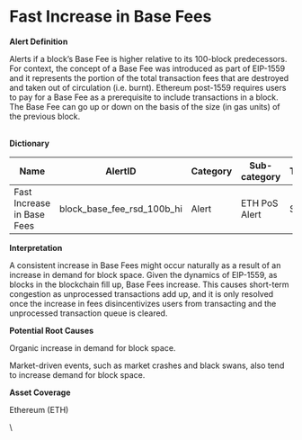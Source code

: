# Fast Increase in Base Fees

**Alert Definition**

Alerts if a block’s Base Fee is higher relative to its 100-block predecessors. For context, the concept of a Base Fee was introduced as part of EIP-1559 and it represents the portion of the total transaction fees that are destroyed and taken out of circulation (i.e. burnt). Ethereum post-1559 requires users to pay for a Base Fee as a prerequisite to include transactions in a block. The Base Fee can go up or down on the basis of the size (in gas units) of the previous block.

\
**Dictionary**

| Name                       | AlertID                         | Category | Sub-category  | Type | Unit | Interval |
| -------------------------- | ------------------------------- | -------- | ------------- | ---- | ---- | -------- |
| Fast Increase in Base Fees | block\_base\_fee\_rsd\_100b\_hi | Alert    | ETH PoS Alert | Sum  | Gas  | Ad hoc   |

**Interpretation**

A consistent increase in Base Fees might occur naturally as a result of an increase in demand for block space. Given the dynamics of EIP-1559, as blocks in the blockchain fill up, Base Fees increase. This causes short-term congestion as unprocessed transactions add up, and it is only resolved once the increase in fees disincentivizes users from transacting and the unprocessed transaction queue is cleared.

**Potential Root Causes**

Organic increase in demand for block space.

Market-driven events, such as market crashes and black swans, also tend to increase demand for block space.

**Asset Coverage**

Ethereum (ETH)

\
